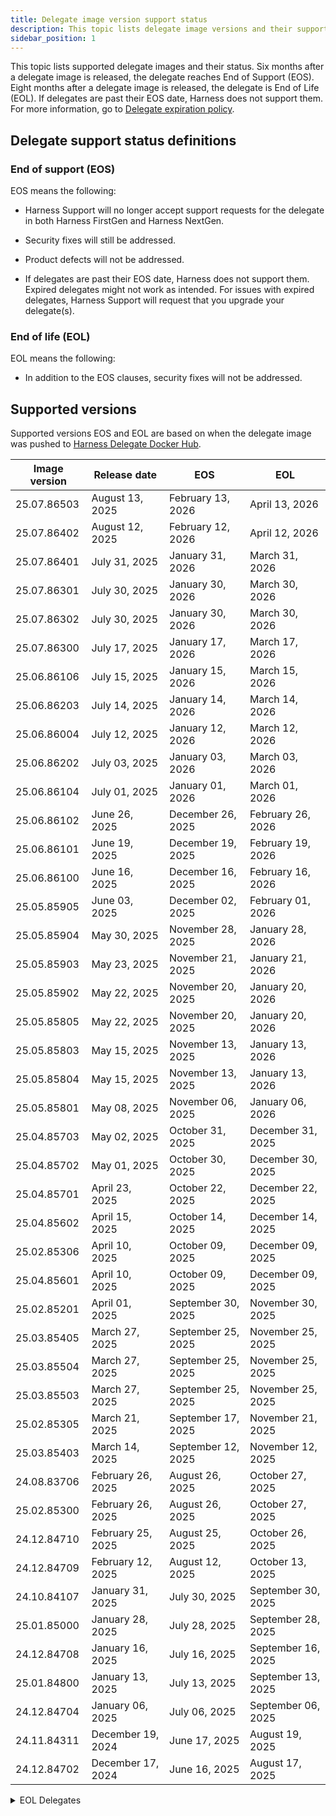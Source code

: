 ```yaml
---
title: Delegate image version support status
description: This topic lists delegate image versions and their support status.
sidebar_position: 1
---
```


This topic lists supported delegate images and their status. Six months after a delegate image is released, the delegate reaches End of Support (EOS). Eight months after a delegate image is released, the delegate is End of Life (EOL). If delegates are past their EOS date, Harness does not support them. For more information, go to [Delegate expiration policy](/docs/platform/delegates/install-delegates/delegate-upgrades-and-expiration#delegate-expiration-policy).

## Delegate support status definitions

### End of support (EOS)

EOS means the following:

- Harness Support will no longer accept support requests for the delegate in both Harness FirstGen and Harness NextGen.

- Security fixes will still be addressed.

- Product defects will not be addressed.

- If delegates are past their EOS date, Harness does not support them. Expired delegates might not work as intended. For issues with expired delegates, Harness Support will request that you upgrade your delegate(s).

### End of life (EOL)

EOL means the following:

- In addition to the EOS clauses, security fixes will not be addressed.

## Supported versions

Supported versions EOS and EOL are based on when the delegate image was pushed to [Harness Delegate Docker Hub](https://hub.docker.com/r/harness/delegate/tags).

| Image version | Release date      | EOS                | EOL                |
|---------------|-------------------|--------------------|--------------------|
| 25.07.86503   | August 13, 2025   | February 13, 2026  | April 13, 2026     |
| 25.07.86402   | August 12, 2025   | February 12, 2026  | April 12, 2026     |
| 25.07.86401   | July 31, 2025     | January 31, 2026   | March 31, 2026     |
| 25.07.86301   | July 30, 2025     | January 30, 2026   | March 30, 2026     |
| 25.07.86302   | July 30, 2025     | January 30, 2026   | March 30, 2026     |
| 25.07.86300   | July 17, 2025     | January 17, 2026   | March 17, 2026     |
| 25.06.86106   | July 15, 2025     | January 15, 2026   | March 15, 2026     |
| 25.06.86203   | July 14, 2025     | January 14, 2026   | March 14, 2026     |
| 25.06.86004   | July 12, 2025     | January 12, 2026   | March 12, 2026     |
| 25.06.86202   | July 03, 2025     | January 03, 2026   | March 03, 2026     |
| 25.06.86104   | July 01, 2025     | January 01, 2026   | March 01, 2026     |
| 25.06.86102   | June 26, 2025     | December 26, 2025  | February 26, 2026  |
| 25.06.86101   | June 19, 2025     | December 19, 2025  | February 19, 2026  |
| 25.06.86100   | June 16, 2025     | December 16, 2025  | February 16, 2026  |
| 25.05.85905   | June 03, 2025     | December 02, 2025  | February 01, 2026  |
| 25.05.85904   | May 30, 2025      | November 28, 2025  | January 28, 2026   |
| 25.05.85903   | May 23, 2025      | November 21, 2025  | January 21, 2026   |
| 25.05.85902   | May 22, 2025      | November 20, 2025  | January 20, 2026   |
| 25.05.85805   | May 22, 2025      | November 20, 2025  | January 20, 2026   |
| 25.05.85803   | May 15, 2025      | November 13, 2025  | January 13, 2026   |
| 25.05.85804   | May 15, 2025      | November 13, 2025  | January 13, 2026   |
| 25.05.85801   | May 08, 2025      | November 06, 2025  | January 06, 2026   |
| 25.04.85703   | May 02, 2025      | October 31, 2025   | December 31, 2025  |
| 25.04.85702   | May 01, 2025      | October 30, 2025   | December 30, 2025  |
| 25.04.85701   | April 23, 2025    | October 22, 2025   | December 22, 2025  |
| 25.04.85602   | April 15, 2025    | October 14, 2025   | December 14, 2025  |
| 25.02.85306   | April 10, 2025    | October 09, 2025   | December 09, 2025  |
| 25.04.85601   | April 10, 2025    | October 09, 2025   | December 09, 2025  |
| 25.02.85201   | April 01, 2025    | September 30, 2025 | November 30, 2025  |
| 25.03.85405   | March 27, 2025    | September 25, 2025 | November 25, 2025  |
| 25.03.85504   | March 27, 2025    | September 25, 2025 | November 25, 2025  |
| 25.03.85503   | March 27, 2025    | September 25, 2025 | November 25, 2025  |
| 25.02.85305   | March 21, 2025    | September 17, 2025 | November 21, 2025  |
| 25.03.85403   | March 14, 2025    | September 12, 2025 | November 12, 2025  |
| 24.08.83706   | February 26, 2025 | August 26, 2025    | October 27, 2025   |
| 25.02.85300   | February 26, 2025 | August 26, 2025    | October 27, 2025   |
| 24.12.84710   | February 25, 2025 | August 25, 2025    | October 26, 2025   |
| 24.12.84709   | February 12, 2025 | August 12, 2025    | October 13, 2025   |
| 24.10.84107   | January 31, 2025  | July 30, 2025      | September 30, 2025 |
| 25.01.85000   | January 28, 2025  | July 28, 2025      | September 28, 2025 |
| 24.12.84708   | January 16, 2025  | July 16, 2025      | September 16, 2025 |
| 25.01.84800   | January 13, 2025  | July 13, 2025      | September 13, 2025 |
| 24.12.84704   | January 06, 2025  | July 06, 2025      | September 06, 2025 |
| 24.11.84311   | December 19, 2024 | June 17, 2025      | August 19, 2025    |
| 24.12.84702   | December 17, 2024 | June 16, 2025      | August 17, 2025    |


<details>
    <summary>EOL Delegates</summary>
    | Image version         | Release date       | EOS                | EOL                |
    |-----------------------|--------------------|--------------------|--------------------|
    | 24.11.84503           | December 09, 2024  | June 07, 2025      | August 08, 2025    |
    | 24.11.84310           | December 05, 2024  | June 03, 2025      | August 05, 2025    |
    | 24.11.84502           | December 05, 2024  | June 03, 2025      | August 05, 2025    |
    | 24.10.84106           | December 04, 2024  | June 02, 2025      | August 03, 2025    |
    | 24.11.84501           | December 04, 2024  | June 02, 2025      | August 03, 2025    |
    | 24.07.83407           | December 04, 2024  | June 02, 2025      | August 03, 2025    |
    | 24.11.84500           | November 29, 2024  | May 28, 2025       | July 29, 2025      |
    | 24.11.84309           | November 28, 2024  | May 27, 2025       | July 28, 2025      |
    | 24.11.84308           | November 23, 2024  | May 22, 2025       | July 23, 2025      |
    | 24.11.84307           | November 21, 2024  | May 20, 2025       | July 21, 2025      |
    | 24.11.84306           | November 19, 2024  | May 18, 2025       | July 19, 2025      |
    | 24.10.84205-ubi9-beta | November 18, 2024  | May 17, 2025       | July 18, 2025      |
    | 24.10.84204           | November 18, 2024  | May 17, 2025       | July 18, 2025      |
    | 24.10.84200           | November 04, 2024  | May 03, 2025       | July 04, 2025      |
    | 24.10.84105           | November 01, 2024  | May 01, 2025       | July 02, 2025      |
    | 24.10.84104           | October 21, 2024   | April 19, 2025     | June 21, 2025      |
    | 24.09.83909           | October 11, 2024   | April 09, 2025     | June 10, 2025      |
    | 24.09.83906           | October 02, 2024   | March 31, 2025     | June 02, 2025      |
    | 24.09.83905           | September 30, 2024 | March 29, 2025     | May 30, 2025       |
    | 24.08.83803           | September 20, 2024 | March 19, 2025     | May 20, 2025       |
    | 24.08.83804           | September 20, 2024 | March 19, 2025     | May 20, 2025       |
    | 24.09.83900           | September 20, 2024 | March 19, 2025     | May 20, 2025       |
    | 24.08.83802           | September 03, 2024 | March 04, 2025     | May 05, 2025       |
    | 24.08.83705           | August 31, 2024    | March 01, 2025     | May 02, 2025       |
    | 24.07.83611           | August 31, 2024    | March 01, 2025     | May 02, 2025       |
    | 24.08.83704           | August 29, 2024    | February 27, 2025  | April 29, 2025     |
    | 24.08.83702           | August 22, 2024    | February 20, 2025  | April 22, 2025     |
    | 24.08.83307           | August 20, 2024    | February 18, 2025  | April 20, 2025     |
    | 24.07.83609           | August 20, 2024    | February 18, 2025  | April 20, 2025     |
    | 24.07.83608           | August 14, 2024    | February 11, 2025  | April 14, 2025     |
    | 24.07.83607           | August 13, 2024    | February 10, 2025  | April 13, 2025     |
    | 24.08.83306           | August 13, 2024    | February 10, 2025  | April 13, 2025     |
    | 24.07.83406           | August 13, 2024    | February 10, 2025  | April 13, 2025     |
    | 24.07.83606           | August 07, 2024    | February 05, 2025  | April 07, 2025     |
    | 24.08.83405           | August 05, 2024    | February 03, 2025  | April 06, 2025     |
    | 24.07.83605           | July 24, 2024      | January 22, 2025   | March 24, 2025     |
    | 24.07.83503           | July 17, 2024      | January 16, 2025   | March 18, 2025     |
    | 24.07.82906           | July 17, 2024      | January 16, 2025   | March 18, 2025     |
    | 24.07.83404           | July 10, 2024      | January 9, 2025    | March 11, 2025     |
    | 24.07.83205           | July 9, 2024       | January 8, 2025    | March 10, 2025     |
    | 24.07.82905           | July 1, 2024       | December 31, 2024  | March 2, 2025      |
    | 24.06.83304           | June 24, 2024      | December 24, 2024  | February 23, 2025  |
    | 24.06.83204           | June 20, 2024      | December 20, 2024  | February 19, 2025  |
    | 24.06.83004           | June 7, 2024       | December 7, 2024   | February 6, 2025   |
    | 24.06.83003           | June 3, 2024       | December 3, 2024   | February 2, 2025   |
    | 24.05.82711           | May 30, 2024       | November 29, 2024  | January 29, 2025   |
    | 24.05.82904           | May 21, 2024       | November 20, 2024  | January 20, 2025   |
    | 24.05.83001           | May 21, 2024       | November 20, 2024  | January 20, 2025   |
    | 24.05.82205           | May 20, 2024       | November 19, 2024  | January 19, 2025   |
    | 24.05.82903           | May 16, 2024       | November 15, 2024  | January 15, 2025   |
    | 24.05.82902           | May 10, 2024       | November 9, 2024   | January 9, 2025    |
    | 24.04.82901           | May 8, 2024        | November 7, 2024   | January 7, 2025    |
    | 24.04.82804           | April 24, 2024     | October 24, 2024   | December 24, 2024  |
    | 24.04.82709           | April 18, 2024     | October 18, 2024   | December 18, 2024  |
    | 24.04.82708           | April 17, 2024     | October 17, 2024   | December 17, 2024  |
    | 24.04.82707           | April 15, 2024     | October 15, 2024   | December 15, 2024  |
    | 24.04.82603           | April 4, 2024      | October 4, 2024    | December 4, 2024   |
    | 24.03.82601           | March 28, 2024     | September 27, 2024 | November 27, 2024  |
    | 24.03.82600           | March 27, 2024     | September 26, 2024 | November 26, 2024  |
    | 24.03.82505           | March 18, 2024     | September 17, 2024 | November 17, 2024  |
    | 24.03.82502           | March 14, 2024     | September 13, 2024 | November 13, 2024  |
    | 24.03.82408           | March 8, 2024      | September 7, 2024  | November 7, 2024   |
    | 24.02.82406           | March 1, 2024      | August 31, 2024    | October 31, 2024   |
    | 24.02.82404           | February 29, 2024  | August 30, 2024    | October 30, 2024   |
    | 24.02.82309           | February 28, 2024  | August 29, 2024    | October 29, 2024   |
    | 24.02.82402           | February 27, 2024  | August 28, 2024    | October 28, 2024   |
    | 24.02.82308           | February 21, 2024  | August 22, 2024    | October 22, 2024   |
    | 24.02.82306           | February 15, 2024  | August 16, 2024    | October 16, 2024   |
    | 24.02.82305           | February 15, 2024  | August 16, 2024    | October 16, 2024   |
    | 24.02.82302           | February 13, 2024  | August 14, 2024    | October 14, 2024   |
    | 24.02.82304           | February 12, 2024  | August 13, 2024    | October 13, 2024   |
    | 24.02.82203           | February 2, 2024   | August 3, 2024     | October 3, 2024    |
    | 24.01.82202           | January 30, 2024   | July 31, 2024      | September 30, 2024 |
    | 24.01.82110           | January 29, 2024   | July 30, 2024      | September 29, 2024 |
    | 24.01.82109           | January 23, 2024   | July 24, 2024      | September 23, 2024 |
    | 24.01.82108           | January 16, 2024   | July 17, 2024      | September 16, 2024 |
    | 24.01.82006           | January 16, 2024   | July 17, 2024      | September 16, 2024 |
    | 24.01.82005           | January 15, 2024   | July 16, 2024      | September 15, 2024 |
    | 24.01.82004           | January 12, 2024   | July 13, 2024      | September 12, 2024 |
    | 24.01.82003           | January 11, 2024   | July 12, 2024      | September 11, 2024 |
    | 24.01.82002           | January 9, 2024    | July 10, 2024      | September 9, 2024  |
    | 24.01.81810           | January 8, 2024    | July 9, 2024       | September 8, 2024  |
    | 24.01.81811           | January 5, 2024    | July 6, 2024       | September 5, 2024  |
    | 23.12.82001           | January 5, 2024    | July 6, 2024       | September 5, 2024  |
    | 23.12.81809           | January 2, 2024    | July 3, 2024       | September 2, 2024  |
    | 23.12.81808           | December 26, 2023  | June 26, 2024      | August 26, 2024    |
    | 23.12.81412           | December 14, 2023  | June 14, 2024      | August 14, 2024    |
    | 23.12.81411           | December 13, 2023  | June 13, 2024      | August 13, 2024    |
    | 23.12.81806           | December 13, 2023  | June 13, 2024      | August 13, 2024    |
    | 23.12.81604           | December 13, 2023  | June 13, 2024      | August 13, 2024    |
    | 23.12.81804           | December 12, 2023  | June 12, 2024      | August 12, 2024    |
    | 23.12.81210           | December 5, 2023   | June 5, 2024       | August 5, 2024     |
    | 23.11.81602           | November 29, 2023  | May 30, 2024       | July 30, 2024      |
    | 23.11.81601           | November 29, 2023  | May 30, 2024       | July 30, 2024      |
    | 23.11.81408           | November 22, 2023  | May 23, 2024       | July 23, 2024      |
    | 23.11.81406           | November 20, 2023  | May 21, 2024       | July 21, 2024      |
</details>

